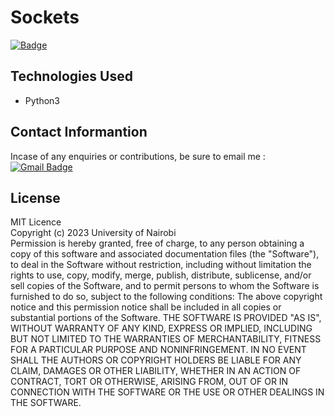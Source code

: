 # Sockets
 [![Badge](https://img.shields.io/badge/-blue?style=flat&logo=Assignment&logoColor=white)](Assignment)
## Technologies Used
+ Python3

## Contact Informantion
Incase of any enquiries or contributions, be sure to email me :
 [![Gmail Badge](https://img.shields.io/badge/-gmail-red?style=flat&logo=Gmail&logoColor=white)](noelatrixie@gmail.com)

## License
MIT Licence<br>
Copyright (c) 2023 University of Nairobi<br>
Permission is hereby granted, free of charge, to any person obtaining a copy
of this software and associated documentation files (the "Software"), to deal
in the Software without restriction, including without limitation the rights
to use, copy, modify, merge, publish, distribute, sublicense, and/or sell
copies of the Software, and to permit persons to whom the Software is
furnished to do so, subject to the following conditions:
The above copyright notice and this permission notice shall be included in all
copies or substantial portions of the Software.
THE SOFTWARE IS PROVIDED "AS IS", WITHOUT WARRANTY OF ANY KIND, EXPRESS OR
IMPLIED, INCLUDING BUT NOT LIMITED TO THE WARRANTIES OF MERCHANTABILITY,
FITNESS FOR A PARTICULAR PURPOSE AND NONINFRINGEMENT. IN NO EVENT SHALL THE
AUTHORS OR COPYRIGHT HOLDERS BE LIABLE FOR ANY CLAIM, DAMAGES OR OTHER
LIABILITY, WHETHER IN AN ACTION OF CONTRACT, TORT OR OTHERWISE, ARISING FROM,
OUT OF OR IN CONNECTION WITH THE SOFTWARE OR THE USE OR OTHER DEALINGS IN THE
SOFTWARE.
